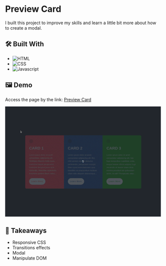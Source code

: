 # Preview Card

I built this project to improve my skills and learn a little bit more about how to create a modal.

## 🛠️ Built With

- ![HTML](https://img.shields.io/badge/HTML5-E34F26?style=for-the-badge&logo=html5&logoColor=white)
- ![CSS](https://img.shields.io/badge/CSS3-1572B6?style=for-the-badge&logo=css3&logoColor=white)
- ![Javascript](https://img.shields.io/badge/JavaScript-F7DF1E?style=for-the-badge&logo=javascript&logoColor=black)

## 🖼️ Demo

Access the page by the link: [Preview Card](https://flaviosp15.github.io/preview-card-component/)

![](https://github.com/flaviosp15/preview-card-component/blob/main/img/preview-card.gif)

## 🧠 Takeaways

- Responsive CSS
- Transitions effects
- Modal
- Manipulate DOM

